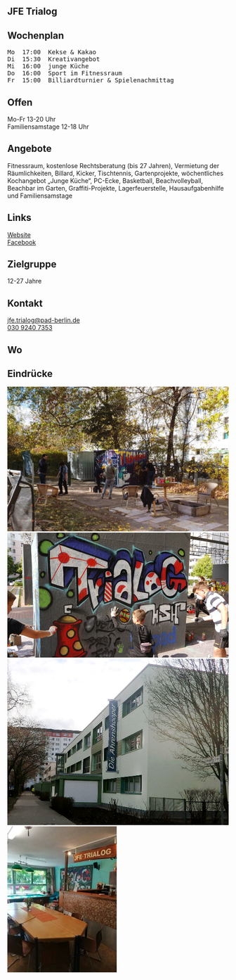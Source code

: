 ## JFE Trialog

## Wochenplan
<pre id="weeklyschedule">
Mo  17:00  Kekse & Kakao
Di  15:30  Kreativangebot
Mi  16:00  junge Küche
Do  16:00  Sport im Fitnessraum
Fr  15:00  Billiardturnier & Spielenachmittag
</pre>

## Offen
Mo-Fr 13-20 Uhr<br>
Familiensamstage 12-18 Uhr

## Angebote
<p id="activities">
Fitnessraum, kostenlose Rechtsberatung (bis 27 Jahren), Vermietung der Räumlichkeiten, Billard, Kicker, Tischtennis, Gartenprojekte, wöchentliches Kochangebot „Junge Küche“, PC-Ecke, Basketball, Beachvolleyball, Beachbar im Garten, Graffiti-Projekte, Lagerfeuerstelle, Hausaufgabenhilfe und Familiensamstage
</p>

## Links
<a target="_blank" href="https://www.pad-berlin.de/jugendarbeit-praevention-und-qualifikation/jfe-trialog">Website</a><br>
<a target="_blank" href="https://de-de.facebook.com/jfetrialog/">Facebook</a>

## Zielgruppe
12-27 Jahre

## Kontakt
[jfe.trialog@pad-berlin.de](mailto:jfe.trialog@pad-berlin.de)<br>
<a href="tel:+493092407353">030 9240 7353</a>

## Wo
<div id="gmap"></div>
<script>window.onload = showMap('Ahrenshooper Straße 7, 13051 Berlin', 0, 'gmap_mini')</script>

## Eindrücke
<div class="mediacontainer">
  <img src="images/JFE_Trialog/1.jpg" />
  <img src="images/JFE_Trialog/2.jpg" />
  <img src="images/JFE_Trialog/3.jpg" />
  <img src="images/JFE_Trialog/4.jpg" />
</div>
